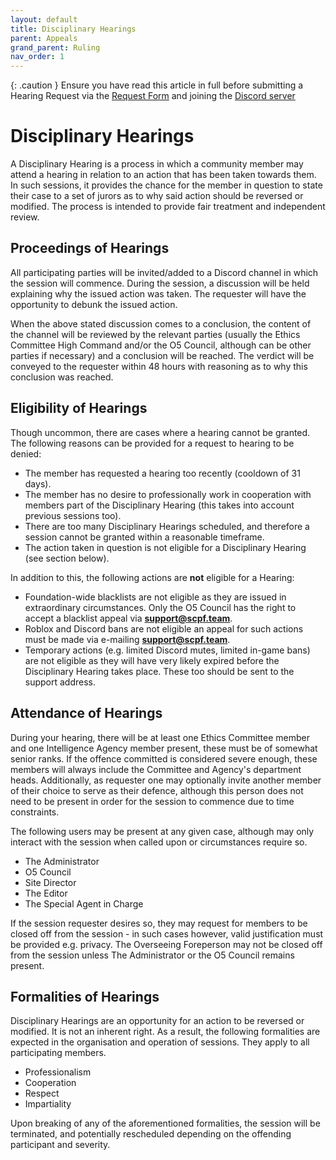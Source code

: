 ```yaml
---
layout: default
title: Disciplinary Hearings
parent: Appeals
grand_parent: Ruling
nav_order: 1
---
```


{: .caution }
Ensure you have read this article in full before submitting a Hearing Request via the [Request Form](https://forms.gle/r4F9j3aFwswYAZ4s5) and joining the [Discord server](https://discord.gg/8Kjxf7WQ4q)

# Disciplinary Hearings
A Disciplinary Hearing is a process in which a community member may attend a hearing in relation to an action that has been taken towards them. In such sessions, it provides the chance for the member in question to state their case to a set of jurors as to why said action should be reversed or modified. The process is intended to provide fair treatment and independent review.

## Proceedings of Hearings
All participating parties will be invited/added to a Discord channel in which the session will commence. During the session, a discussion will be held explaining why the issued action was taken. The requester will have the opportunity to debunk the issued action.

When the above stated discussion comes to a conclusion, the content of the channel will be reviewed by the relevant parties (usually the Ethics Committee High Command and/or the O5 Council, although can be other parties if necessary) and a conclusion will be reached. 
The verdict will be conveyed to the requester within 48 hours with reasoning as to why this conclusion was reached.

## Eligibility of Hearings
Though uncommon, there are cases where a hearing cannot be granted. The following reasons can be provided for a request to hearing to be denied:

- The member has requested a hearing too recently (cooldown of 31 days).
- The member has no desire to professionally work in cooperation with members part of the Disciplinary Hearing (this takes into account previous sessions too).
- There are too many Disciplinary Hearings scheduled, and therefore a session cannot be granted within a reasonable timeframe.
- The action taken in question is not eligible for a Disciplinary Hearing (see section below).

In addition to this, the following actions are **not** eligible for a Hearing:

- Foundation-wide blacklists are not eligible as they are issued in extraordinary circumstances. Only the O5 Council has the right to accept a blacklist appeal via **support@scpf.team**.
- Roblox and Discord bans are not eligible an appeal for such actions must be made via e-mailing **support@scpf.team**.
- Temporary actions (e.g. limited Discord mutes, limited in-game bans) are not eligible as they will have very likely expired before the Disciplinary Hearing takes place. These too should be sent to the support address.

## Attendance of Hearings
During your hearing, there will be at least one Ethics Committee member and one Intelligence Agency member present, these must be of somewhat senior ranks.
If the offence committed is considered severe enough, these members will always include the Committee and Agency's department heads.
Additionally, as requester one may optionally invite another member of their choice to serve as their defence, although this person does not need to be present in order for the session to commence due to time constraints.

The following users may be present at any given case, although may only interact with the session when called upon or circumstances require so.

- The Administrator
- O5 Council
- Site Director
- The Editor
- The Special Agent in Charge

If the session requester desires so, they may request for members to be closed off from the session - in such cases however, valid justification must be provided e.g. privacy. The Overseeing Foreperson may not be closed off from the session unless The Administrator or the O5 Council remains present.

## Formalities of Hearings
Disciplinary Hearings are an opportunity for an action to be reversed or modified. It is not an inherent right.
As a result, the following formalities are expected in the organisation and operation of sessions. They apply to all participating members.

- Professionalism
- Cooperation
- Respect
- Impartiality

Upon breaking of any of the aforementioned formalities, the session will be terminated, and potentially rescheduled depending on the offending participant and severity.

